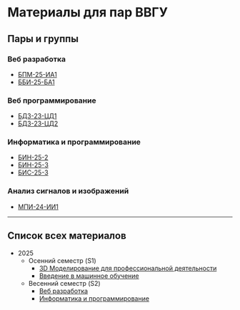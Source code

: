 # Материалы для пар ВВГУ

## Пары и группы

### Веб разработка

- [БПМ-25-ИА1](2025-S2/web-frontend-programming/README.md)
- [ББИ-25-БА1](2025-S2/web-frontend-programming/README.md)

### Веб программирование

- [БДЗ-23-ЦД1](2025-S2/web-frontend-programming/README.md)
- [БДЗ-23-ЦД2](2025-S2/web-frontend-programming/README.md)

### Информатика и программирование

- [БИН-25-2](2025-S2/cs-programming/README.md)
- [БИН-25-3](2025-S2/cs-programming/README.md)
- [БИС-25-3](2025-S2/cs-programming/README.md)

### Анализ сигналов и изображений

- [МПИ-24-ИИ1](2025-S2/signal-image-analysis/README.md)

---

## Список всех материалов

- 2025
  - Осенний семестр (S1)
    - [3D Моделирование для профессиональной деятельности](2025-S1/3d-course-blender/README.md)
    - [Введение в машинное обучение](2025-S1/learning-ml-text-recognition/README.md)
  - Весенний семестр (S2)
    - [Веб разработка](2025-S2/web-frontend-programming/)
    - [Информатика и программирование](2025-S2/cs-programming/README.md)